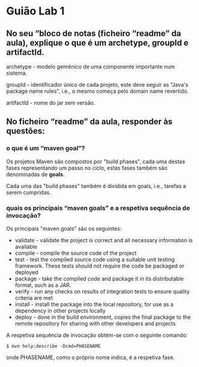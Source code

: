 # Guião Lab 1

## No seu “bloco de notas (ficheiro “readme” da aula), explique o que é um archetype, groupId e artifactId.

archetype - modelo genrénico de uma componente importante num sistema.

groupId - identificador único de cada projeto, este deve seguir as "Java's package name rules", i.e., o mesmo começa pelo domain name revertido.

artifactId - nome do jar sem versão.

## No ficheiro “readme” da aula, responder às questões:

### o que é um “maven goal”?

Os projetos Maven são compostos por "build phases", cada uma destas fases representando um passo no ciclo, estas fases também são denominadas de **goals**.

Cada uma das "build phases" também é dividida em goals, i.e., tarefas a serem cumpridas.

### quais os principais “maven goals” e a respetiva sequência de invocação?
Os principais "maven goals" são os seguintes:
* validate - validate the project is correct and all necessary information is available
* compile - compile the source code of the project
* test - test the compiled source code using a suitable unit testing framework. These tests should not require the code be packaged or deployed
* package - take the compiled code and package it in its distributable format, such as a JAR.
* verify - run any checks on results of integration tests to ensure quality criteria are met
* install - install the package into the local repository, for use as a dependency in other projects locally
* deploy - done in the build environment, copies the final package to the remote repository for sharing with other developers and projects

A respetiva sequência de invocação obtém-se com o seguinte comando:

```
$ mvn help:describe -Dcmd=PHASENAME 
```
onde PHASENAME, como o próprio nome indica, é a respetiva fase.

